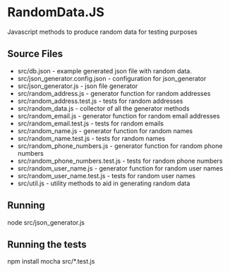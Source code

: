 
# RandomData.JS

Javascript methods to produce random data for testing purposes

## Source Files

* src/db.json - example generated json file with random data.
* src/json_generator.config.json - configuration for json_generator
* src/json_generator.js - json file generator
* src/random_address.js - generator function for random addresses
* src/random_address.test.js - tests for random addresses
* src/random_data.js - collector of all the generator methods
* src/random_email.js - generator function for random email addresses
* src/random_email.test.js - tests for random emails
* src/random_name.js - generator function for random names
* src/random_name.test.js - tests for random names
* src/random_phone_numbers.js - generator function for random phone numbers
* src/random_phone_numbers.test.js - tests for random phone numbers
* src/random_user_name.js - generator function for random user names
* src/random_user_name.test.js - tests for random user names
* src/util.js - utility methods to aid in generating random data

## Running

node src/json_generator.js

## Running the tests

npm install
mocha src/*.test.js



